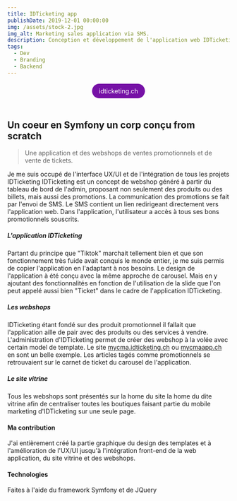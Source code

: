 ```yaml
---
title: IDTicketing app
publishDate: 2019-12-01 00:00:00
img: /assets/stock-2.jpg
img_alt: Marketing sales application via SMS.
description: Conception et développement de l'application web IDTicketing, du site vitrine, ainsi que du design des multi-webshop générés à l'aide de la plateforme d'administration IDTicketing.
tags:
  - Dev
  - Branding
  - Backend
---
```


<div style="display:flex; justify-content: center; margin-top: 1rem; margin-bottom: 3rem;">
<a style="background-color: #7611a6; text-decoration: none; padding: 0.5rem 1rem; color: #ffffff; border-radius: 999rem;" href="https://idticketing.ch" target="_blank">idticketing.ch</a>
</div>

## Un coeur en Symfony un corp conçu from scratch 
> Une application et des webshops de ventes promotionnels et de vente de tickets.

Je me suis occupé de l'interface UX/UI et de l'intégration de tous les projets IDTicketing IDTicketing est un concept de webshop généré à partir du tableau de bord de l'admin, proposant non seulement des produits ou des billets, mais aussi des promotions. La communication des promotions se fait par l'envoi de SMS. Le SMS contient un lien redirigeant directement vers l'application web. Dans l'application, l'utilisateur a accès à tous ses bons promotionnels souscrits. 

##### L'application IDTicketing

Partant du principe que "Tiktok" marchait tellement bien et que son fonctionnement très fuide avait conquis le monde entier, je me suis permis de copier l'application en l'adaptant à nos besoins. Le design de l'application à été conçu avec la même approche de carousel. Mais en y ajoutant des fonctionnalités en fonction de l'utilisation de la slide que l'on peut appelé aussi bien "Ticket" dans le cadre de l'application IDTicketing.

##### Les webshops

IDTicketing étant fondé sur des produit promotionnel il fallait que l'application aille de pair avec des produits ou des services à vendre. L'administration d'IDTicketing permet de créer des webshop à la volée avec certain model de template. Le site <a href="https://mycma.idticketing.ch/webshop/forfaits-ski-snowpark/crans-montana" target="_blank">mycma.idticketing.ch</a> ou <a href="https://mycmaapp.ch" target="_blank">mycmaapp.ch</a> en sont un belle exemple.
Les articles tagés comme promotionnels se retrouvaient sur le carnet de ticket du carousel de l'application.

##### Le site vitrine

Tous les webshops sont présentés sur la home du site la home du dite vitrine afin de centraliser toutes les boutiques faisant partie du mobile marketing d'IDTicketing sur une seule page. 

#### Ma contribution

J'ai entièrement créé la partie graphique du design des templates et à l'amélioration de l'UX/UI jusqu'à l'intégration front-end de la web application, du site vitrine et des webshops.


#### Technologies
Faites à l'aide du framework Symfony et de JQuery
